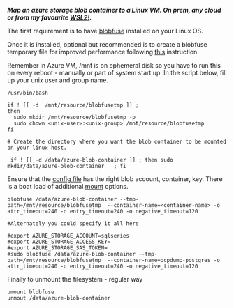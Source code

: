 ***Map an azure storage blob container to a Linux VM. On prem, any cloud or from my favourite [WSL2!](https://docs.microsoft.com/en-us/windows/wsl/).***

The first requirement is to have [blobfuse](https://github.com/Azure/azure-storage-fuse/wiki/1.-Installation)  installed on your Linux OS. 

Once it is installed, optional but recommended is to create a blobfuse temporary file for improved performance following [this](https://docs.microsoft.com/en-us/azure/storage/blobs/storage-how-to-mount-container-linux) instruction. 

Remember in Azure VM, /mnt is on ephemeral disk so you have to run this on every reboot - manually or part of system start up. 
In the script below, fill up your unix user and group name.


```
/usr/bin/bash

if ! [[ -d  /mnt/resource/blobfusetmp ]] ;
then
  sudo mkdir /mnt/resource/blobfusetmp -p
  sudo chown <unix-user>:<unix-group> /mnt/resource/blobfusetmp
fi

# Create the directory where you want the blob container to be mounted on your linux host. 

 if ! [[ -d /data/azure-blob-container ]] ; then sudo mkdir/data/azure-blob-container   ; fi
```

Ensure that the [config file](./fuse_connection.cfg) has the right blob account, container, key. There is a boat load of additional [mount](https://github.com/Azure/azure-storage-fuse) options.

```
blobfuse /data/azure-blob-container --tmp-path=/mnt/resource/blobfusetmp  --container-name=<container-name> -o attr_timeout=240 -o entry_timeout=240 -o negative_timeout=120

#Alternately you could specify it all here

#export AZURE_STORAGE_ACCOUNT=sqlseries
#export AZURE_STORAGE_ACCESS_KEY=
#export AZURE_STORAGE_SAS_TOKEN=
#sudo blobfuse /data/azure-blob-container --tmp-path=/mnt/resource/blobfusetmp  --container-name=ocpdump-postgres -o attr_timeout=240 -o entry_timeout=240 -o negative_timeout=120
```

Finally to unmount the filesystem - regular way

```
umount blobfuse
unmout /data/azure-blob-container

```


